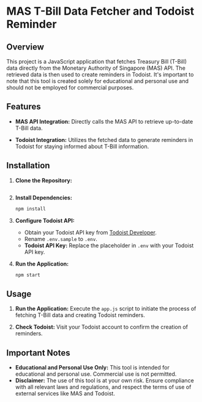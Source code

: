# MAS T-Bill Data Fetcher and Todoist Reminder

## Overview

This project is a JavaScript application that fetches Treasury Bill (T-Bill) data directly from the Monetary Authority of Singapore (MAS) API. The retrieved data is then used to create reminders in Todoist. It's important to note that this tool is created solely for educational and personal use and should not be employed for commercial purposes.

## Features

- **MAS API Integration:** Directly calls the MAS API to retrieve up-to-date T-Bill data.

- **Todoist Integration:** Utilizes the fetched data to generate reminders in Todoist for staying informed about T-Bill information.

## Installation

1. **Clone the Repository:**

   ```bash

   ```

2. **Install Dependencies:**

   ```bash
   npm install
   ```

3. **Configure Todoist API:**

   - Obtain your Todoist API key from [Todoist Developer](https://developer.todoist.com/).
   - Rename `.env.sample` to `.env`.
   - **Todoist API Key:** Replace the placeholder in `.env` with your Todoist API key.

4. **Run the Application:**
   ```bash
   npm start
   ```

## Usage

1. **Run the Application:**
   Execute the `app.js` script to initiate the process of fetching T-Bill data and creating Todoist reminders.

2. **Check Todoist:**
   Visit your Todoist account to confirm the creation of reminders.

## Important Notes

- **Educational and Personal Use Only:** This tool is intended for educational and personal use. Commercial use is not permitted.
- **Disclaimer:** The use of this tool is at your own risk. Ensure compliance with all relevant laws and regulations, and respect the terms of use of external services like MAS and Todoist.
